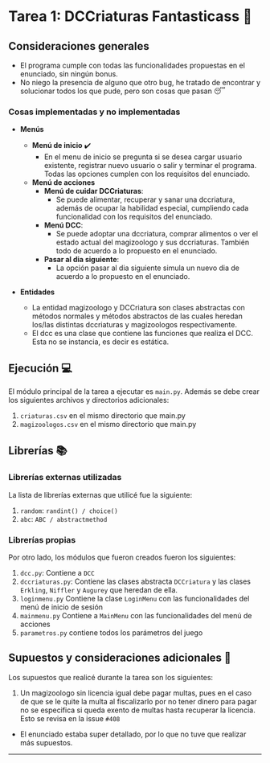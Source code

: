 # Tarea 1: DCCriaturas Fantasticass :school_satchel:


## Consideraciones generales
* El programa cumple con todas las funcionalidades propuestas en el enunciado, sin ningún bonus.
* No niego la presencia de alguno que otro bug, he tratado de encontrar y solucionar todos los que pude, pero son cosas que pasan :sleeping:


### Cosas implementadas y no implementadas

* **Menús**
  * **Menú de inicio** :heavy_check_mark:
    * En el menu de inicio se pregunta si se desea cargar usuario existente, registrar nuevo usuario o
    salir y terminar el programa. Todas las opciones cumplen con los requisitos del enunciado.
  * **Menú de acciones**
    * **Menú de cuidar DCCriaturas**:
      * Se puede alimentar, recuperar y sanar una dccriatura, además de ocupar la habilidad especial, cumpliendo cada funcionalidad con los requisitos del enunciado.
    * **Menú DCC**:
      * Se puede adoptar una dccriatura, comprar alimentos o ver el estado actual del magizoologo y sus dccriaturas. También todo de acuerdo a lo propuesto en el enunciado.
    * **Pasar al dia siguiente**:
      * La opción pasar al dia siguiente simula un nuevo dia de acuerdo a lo propuesto en el enunciado.

* **Entidades**
  * La entidad magizoologo y DCCriatura son clases abstractas con métodos normales y métodos abstractos de las cuales heredan los/las distintas dccriaturas y magizoologos respectivamente.
  * El dcc es una clase que contiene las funciones que realiza el DCC. Esta no se instancia, es decir es estática.

## Ejecución :computer:
El módulo principal de la tarea a ejecutar es  ```main.py```. Además se debe crear los siguientes archivos y directorios adicionales:
1. ```criaturas.csv``` en el mismo directorio que main.py
2. ```magizoologos.csv``` en el mismo directorio que main.py


## Librerías :books:
### Librerías externas utilizadas
La lista de librerías externas que utilicé fue la siguiente:

1. ```random```: ```randint() / choice()```
2. ```abc```: ```ABC / abstractmethod```

### Librerías propias
Por otro lado, los módulos que fueron creados fueron los siguientes:

1. ```dcc.py```: Contiene a ```DCC```
2. ```dccriaturas.py```: Contiene las clases abstracta ```DCCriatura``` y las clases ```Erkling```, ```Niffler``` y ```Augurey``` que heredan de ella.
3. ```loginmenu.py``` Contiene la clase ```LoginMenu``` con las funcionalidades del menú de inicio de sesión
4. ```mainmenu.py``` Contiene a ```MainMenu``` con las funcionalidades del menú de acciones
5. ```parametros.py``` contiene todos los parámetros del juego

## Supuestos y consideraciones adicionales :thinking:
Los supuestos que realicé durante la tarea son los siguientes:

1. Un magizoologo sin licencia igual debe pagar multas, pues en el caso de que se le quite la multa al fiscalizarlo por no tener dinero para pagar no se especifica si queda exento de multas hasta recuperar la licencia. Esto se revisa en la issue ```#408```

* El enunciado estaba super detallado, por lo que no tuve que realizar más supuestos.

-------
